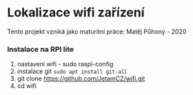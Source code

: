 # Lokalizace wifi zařízení

Tento projekt vzniká jako maturitní práce: Matěj Půhoný - 2020

### Instalace na RPI lite
1) nastavení wifi - sudo raspi-config
2) instalace git `sudo apt install git-all`
3) git clone https://github.com/JetamCZ/wifi.git
4) cd wifi


